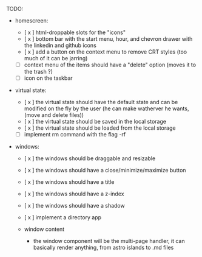 TODO:

- homescreen:

  - [ x ] html-droppable slots for the "icons"
  - [ x ] bottom bar with the start menu, hour, and chevron drawer with the linkedin and github icons
  - [ x ] add a button on the context menu to remove CRT styles (too much of it can be jarring)
  - [ ] context menu of the items should have a "delete" option (moves it to the trash ?)
  - [ ] icon on the taskbar

- virtual state:

  - [ x ] the virtual state should have the default state and can be modified on the fly by the user (he can make watherver he wants, (move and delete files))
  - [ x ] the virtual state should be saved in the local storage
  - [ x ] the virtual state should be loaded from the local storage
  - [ ] implement rm command with the flag -rf

- windows:

  - [ x ] the windows should be draggable and resizable
  - [ x ] the windows should have a close/minimize/maximize button
  - [ x ] the windows should have a title
  - [ x ] the windows should have a z-index
  - [ x ] the windows should have a shadow
  - [ x ] implement a directory app

  - window content
    - the window component will be the multi-page handler, it can basically render anything, from astro islands to .md files
